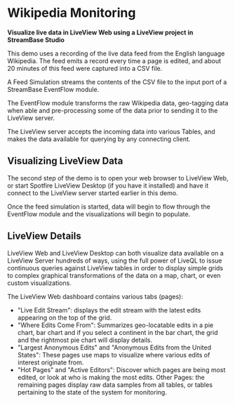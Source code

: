 # Wikipedia Monitoring

**Visualize live data in LiveView Web using a LiveView project in StreamBase Studio**

This demo uses a recording of the live data feed from the English language Wikipedia. The feed emits a record every time a page is edited, and about 20 minutes of this feed were captured into a CSV file.

A Feed Simulation streams the contents of the CSV file to the input port of a StreamBase EventFlow module.

The EventFlow module transforms the raw Wikipedia data, geo-tagging data when able and pre-processing some of the data prior to sending it to the LiveView server.

The LiveView server accepts the incoming data into various Tables, and makes the data available for querying by any connecting client.

## Visualizing LiveView Data

The second step of the demo is to open your web browser to LiveView Web, or start Spotfire LiveView Desktop (if you have it installed) and have it connect to the LiveView server started earlier in this demo.

Once the feed simulation is started, data will begin to flow through the EventFlow module and the visualizations will begin to populate.

## LiveView Details

LiveView Web and LiveView Desktop can both visualize data available on a LiveView Server hundreds of ways, using the full power of LiveQL to issue continuous queries against LiveView tables in order to display simple grids to complex graphical transformations of the data on a map, chart, or even custom visualizations.

The LiveView Web dashboard contains various tabs (pages):

- "Live Edit Stream": displays the edit stream with the latest edits appearing on the top of the grid.
- "Where Edits Come From": Summarizes geo-locatable edits in a pie chart, bar chart and if you select a continent in the bar chart, the grid and the rightmost pie chart will display details.
- "Largest Anonymous Edits" and "Anonymous Edits from the United States": These pages use maps to visualize where various edits of interest originate from.
- "Hot Pages" and "Active Editors": Discover which pages are being most edited, or look at who is making the most edits.
Other Pages: the remaining pages display raw data samples from all tables, or tables pertaining to the state of the system for monitoring.